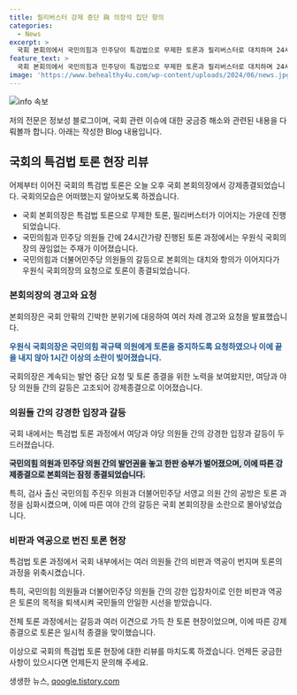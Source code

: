 ```yaml
---
title: 필리버스터 강제 중단 與 의장석 집단 항의
categories:
  - News
excerpt: >
  국회 본회의에서 국민의힘과 민주당이 특검법으로 무제한 토론과 필리버스터로 대치하며 24시간 간의 소란이 이어졌다. 국회의장 우원식이 국민의힘 의원에게 토론을 중달할 것을 요청했지만 이에 반발하는 상황이었고, 심상정 국민의힘 의원은 의원들 간의 신경전 사태를 비유하며 여당의 반발을 샀다. 국민의힘 박준태 의원은 6시간 50분간의 토론을 이어가며 야당 의원들도 찬성 토론에 참여했다. 함께하는 시민의힘, TV조선 한송원입니다.
feature_text: >
  국회 본회의에서 국민의힘과 민주당이 특검법으로 무제한 토론과 필리버스터로 대치하며 24시간 간의 소란이 이어졌다. 국회의장 우원식이 국민의힘 의원에게 토론을 중달할 것을 요청했지만 이에 반발하는 상황이었고, 심상정 국민의힘 의원은 의원들 간의 신경전 사태를 비유하며 여당의 반발을 샀다. 국민의힘 박준태 의원은 6시간 50분간의 토론을 이어가며 야당 의원들도 찬성 토론에 참여했다. 함께하는 시민의힘, TV조선 한송원입니다.
image: 'https://www.behealthy4u.com/wp-content/uploads/2024/06/news.jpg'
---
```


<p><img src="https://www.behealthy4u.com/wp-content/uploads/2024/06/news.jpg" alt="info 속보" /></p>

<p>저의 전문은 정보성 블로그이며, 국회 관련 이슈에 대한 궁금증 해소와 관련된 내용을 다뤄볼까 합니다. 아래는 작성한 Blog 내용입니다.</p>

<h2 data-ke-size="size26">국회의 특검법 토론 현장 리뷰</h2>

<p data-ke-size="size16">어제부터 이어진 국회의 특검법 토론은 오늘 오후 국회 본회의장에서 강제종결되었습니다. 국회의모습은 어떠했는지 알아보도록 하겠습니다.</p>

<ul>
  <li>국회 본회의장은 특검법 토론으로 무제한 토론, 필리버스터가 이어지는 가운데 진행되었습니다.</li>
  <li>국민의힘과 민주당 의원들 간에 24시간가량 진행된 토론 과정에서는 우원식 국회의장의 끊임없는 주재가 이어졌습니다.</li>
  <li>국민의힘과 더불어민주당 의원들의 갈등으로 본회의는 대치와 항의가 이어지다가 우원식 국회의장의 요청으로 토론이 종결되었습니다.</li>
</ul>

<h3>본회의장의 경고와 요청</h3>

<p data-ke-size="size16">본회의장은 국회 안팎의 긴박한 분위기에 대응하여 여러 차례 경고와 요청을 발표했습니다.</p>

<p data-ke-size="size16"><b><span style="color: #1a5490;">우원식 국회의장은 국민의힘 곽규택 의원에게 토론을 중지하도록 요청하였으나 이에 끝을 내지 않아 1시간 이상의 소란이 빚어졌습니다.</span></b></p>

<p data-ke-size="size16">국회의장은 계속되는 발언 중단 요청 및 토론 종결을 위한 노력을 보여왔지만, 여당과 야당 의원들 간의 갈등은 고조되어 강제종결으로 이어졌습니다.</p>

<h3>의원들 간의 강경한 입장과 갈등</h3>

<p data-ke-size="size16">국회 내에서는 특검법 토론 과정에서 여당과 야당 의원들 간의 강경한 입장과 갈등이 두드러졌습니다.</p>

<p data-ke-size="size16"><b><span style="background-color: #21538527;">국민의힘 의원과 민주당 의원 간의 발언권을 놓고 한판 승부가 벌어졌으며, 이에 따른 강제종결으로 본회의는 잠정 종결되었습니다.</span></b></p>

<p data-ke-size="size16">특히, 검사 출신 국민의힘 주진우 의원과 더불어민주당 서영교 의원 간의 공방은 토론 과정을 심화시켰으며, 이에 따른 여야 간의 갈등은 국회 본회의장을 소란으로 몰아넣었습니다.</p>

<h3>비판과 역공으로 번진 토론 현장</h3>

<p data-ke-size="size16">특검법 토론 과정에서 국회 내부에서는 여러 의원들 간의 비판과 역공이 번지며 토론의 과정을 위축시켰습니다.</p>

<p data-ke-size="size16">특히, 국민의힘 의원들과 더불어민주당 의원들 간의 강한 입장차이로 인한 비판과 역공은 토론의 목적을 퇴색시켜 국민들의 안일한 시선을 받았습니다.</p>

<p data-ke-size="size16">전체 토론 과정에서는 갈등과 여러 이견으로 가득 찬 토론 현장이었으며, 이에 따른 강제종결으로 토론은 일시적 종결을 맞이했습니다.</p>

<p>이상으로 국회의 특검법 토론 현장에 대한 리뷰를 마치도록 하겠습니다. 언제든 궁금한 사항이 있으시다면 언제든지 문의해 주세요.</p>
생생한 뉴스, <a href="https://qoogle.tistory.com" rel="dofollow">qoogle.tistory.com</a>


